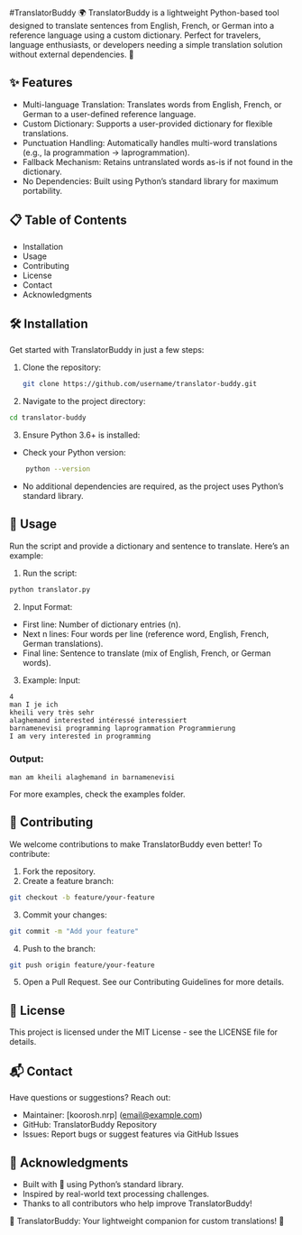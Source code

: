 #TranslatorBuddy 🌍
TranslatorBuddy is a lightweight Python-based tool designed to translate sentences from English, French, or German into a reference language using a custom dictionary. Perfect for travelers, language enthusiasts, or developers needing a simple translation solution without external dependencies. 🚀
## ✨ Features

* Multi-language Translation: Translates words from English, French, or German to a user-defined reference language.
* Custom Dictionary: Supports a user-provided dictionary for flexible translations.
* Punctuation Handling: Automatically handles multi-word translations (e.g., la programmation → laprogrammation).
* Fallback Mechanism: Retains untranslated words as-is if not found in the dictionary.
* No Dependencies: Built using Python’s standard library for maximum portability.

## 📋 Table of Contents

* Installation
* Usage
* Contributing
* License
* Contact
* Acknowledgments

## 🛠 Installation
Get started with TranslatorBuddy in just a few steps:

1. Clone the repository:
   ```bash
   git clone https://github.com/username/translator-buddy.git
   ```
2. Navigate to the project directory:
  ```bash
  cd translator-buddy
  ```

3. Ensure Python 3.6+ is installed:

* Check your Python version:
```bash
    python --version
```

* No additional dependencies are required, as the project uses Python’s standard library.




## 🚀 Usage
Run the script and provide a dictionary and sentence to translate. Here’s an example:

1. Run the script:
```bash
python translator.py
```

2. Input Format:

* First line: Number of dictionary entries (n).
* Next n lines: Four words per line (reference word, English, French, German translations).
* Final line: Sentence to translate (mix of English, French, or German words).


3. Example: Input:
```plain
4
man I je ich
kheili very très sehr
alaghemand interested intéressé interessiert
barnamenevisi programming laprogrammation Programmierung
I am very interested in programming
```
### Output:
```plain
man am kheili alaghemand in barnamenevisi
```
For more examples, check the examples folder.

## 🤝 Contributing
We welcome contributions to make TranslatorBuddy even better! To contribute:

1. Fork the repository.
2. Create a feature branch:
```bash
git checkout -b feature/your-feature
```

3. Commit your changes:
```bash
git commit -m "Add your feature"
```
4. Push to the branch:
```bash
git push origin feature/your-feature
```

5. Open a Pull Request.
See our Contributing Guidelines for more details.

## 📜 License
This project is licensed under the MIT License - see the LICENSE file for details.

## 📬 Contact
Have questions or suggestions? Reach out:
* Maintainer: [koorosh.nrp] (email@example.com)
* GitHub: TranslatorBuddy Repository
* Issues: Report bugs or suggest features via GitHub Issues

## 🙌 Acknowledgments

* Built with 💙 using Python’s standard library.
* Inspired by real-world text processing challenges.
* Thanks to all contributors who help improve TranslatorBuddy!


🌟 TranslatorBuddy: Your lightweight companion for custom translations! 🌟
